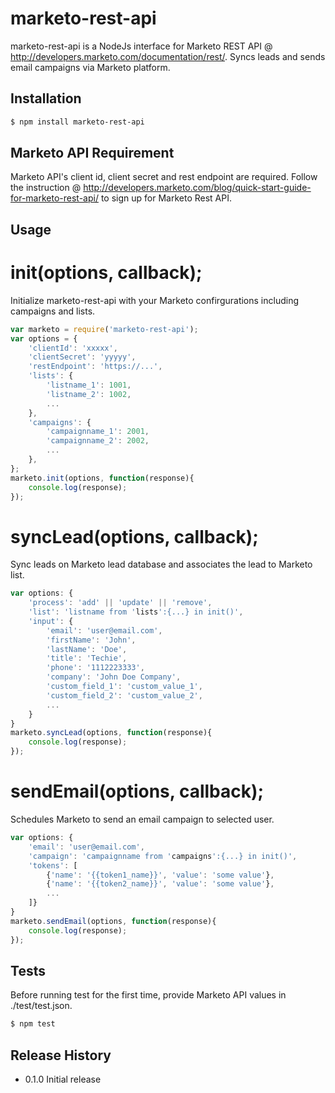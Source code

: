 marketo-rest-api
=========

marketo-rest-api is a NodeJs interface for Marketo REST API @ http://developers.marketo.com/documentation/rest/. Syncs leads and sends email campaigns via Marketo platform.

## Installation

```sh
$ npm install marketo-rest-api
```

## Marketo API Requirement

Marketo API's client id, client secret and rest endpoint are required.
Follow the instruction @ http://developers.marketo.com/blog/quick-start-guide-for-marketo-rest-api/ to sign up for Marketo Rest API.

## Usage

# init(options, callback);
Initialize marketo-rest-api with your Marketo confirgurations including campaigns and lists. 

```js
var marketo = require('marketo-rest-api');
var options = {
	'clientId': 'xxxxx',
	'clientSecret': 'yyyyy',
	'restEndpoint': 'https://...',
	'lists': {
		'listname_1': 1001,
		'listname_2': 1002,
		...
	},
	'campaigns': {
		'campaignname_1': 2001,
		'campaignname_2': 2002,
		...
	},
};
marketo.init(options, function(response){
    console.log(response);
});
```

# syncLead(options, callback);
Sync leads on Marketo lead database and associates the lead to Marketo list. 

```js
var options: {
	'process': 'add' || 'update' || 'remove',
	'list': 'listname from 'lists':{...} in init()',
	'input': {
		'email': 'user@email.com', 
		'firstName': 'John',
		'lastName': 'Doe',
		'title': 'Techie',
		'phone': '1112223333',
		'company': 'John Doe Company',
		'custom_field_1': 'custom_value_1',
		'custom_field_2': 'custom_value_2',
		...
	}
}
marketo.syncLead(options, function(response){
	console.log(response);
});
```

# sendEmail(options, callback);
Schedules Marketo to send an email campaign to selected user.

```js
var options: {
	'email': 'user@email.com',
	'campaign': 'campaignname from 'campaigns':{...} in init()', 
	'tokens': [
		{'name': '{{token1_name}}', 'value': 'some value'},
		{'name': '{{token2_name}}', 'value': 'some value'},
		...
	]}
}
marketo.sendEmail(options, function(response){
	console.log(response);
});
```

## Tests

Before running test for the first time, provide Marketo API values in ./test/test.json. 

```sh
$ npm test
```

## Release History

* 0.1.0 Initial release
